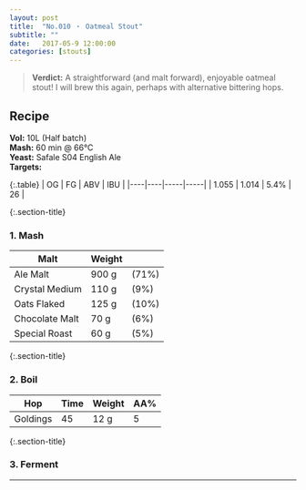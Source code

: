 ```yaml
---
layout: post
title:  "No.010 ・ Oatmeal Stout"
subtitle: ""
date:   2017-05-9 12:00:00
categories: [stouts]
---
```


> **Verdict:** A straightforward (and malt forward), enjoyable oatmeal stout! I will brew this again, perhaps with alternative bittering hops.


## Recipe ##
**Vol:** 10L (Half batch)  
**Mash:**  60 min @ 66°C  
**Yeast:** Safale S04 English Ale   
**Targets:**

{:.table}
| OG | FG | ABV | IBU |
|----|----|-----|-----|
| 1.055 | 1.014 | 5.4% | 26 |

{:.section-title}
### 1. Mash ###

| Malt               | Weight     |        |
|--------------------|------------|--------|
| Ale Malt           | 900 g      | (71%)  |
| Crystal Medium     | 110 g      | (9%)   |
| Oats Flaked        | 125 g      | (10%)  |
| Chocolate Malt     | 70  g      | (6%)   |
| Special Roast      | 60  g      | (5%)   |

{:.section-title}
### 2. Boil ###

| Hop      | Time | Weight     | AA%  |
|----------|------|------------|------|
| Goldings | 45   | 12 g       | 5    |

{:.section-title}
### 3. Ferment  ###

---
